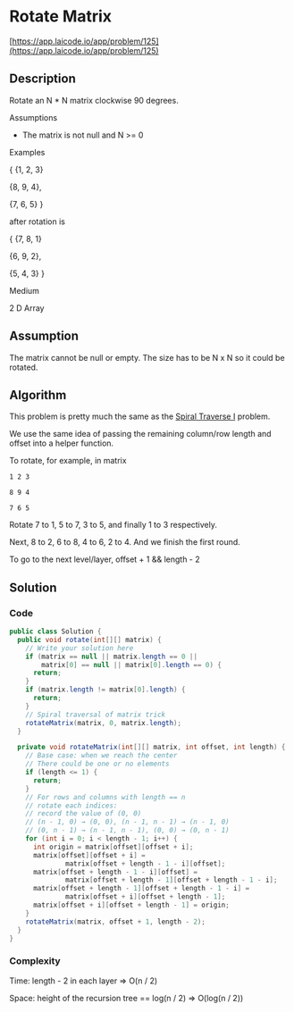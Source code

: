<!----- Conversion time: 0.774 seconds.


Using this Markdown file:

1. Cut and paste this output into your source file.
2. See the notes and action items below regarding this conversion run.
3. Check the rendered output (headings, lists, code blocks, tables) for proper
   formatting and use a linkchecker before you publish this page.

Conversion notes:

* Docs to Markdown version 1.0β14
* Sun Jan 27 2019 03:16:19 GMT-0800 (PST)
* Source doc: https://docs.google.com/open?id=1jl1qSFAe02KvVPkvzStgeWSuKoxaRGAblxm0a1RtpS4
----->



# Rotate Matrix

[https://app.laicode.io/app/problem/125](https://app.laicode.io/app/problem/125)


## Description

Rotate an N * N matrix clockwise 90 degrees.

Assumptions



*   The matrix is not null and N >= 0

Examples

{ {1,  2,  3}

  {8,  9,  4},

  {7,  6,  5} }

after rotation is

{ {7,  8,  1}

  {6,  9,  2},

  {5,  4,  3} }

Medium

2 D Array




## Assumption

The matrix cannot be null or empty. The size has to be N x N so it could be rotated.


## Algorithm

This problem is pretty much the same as the [Spiral Traverse I](../../../../../C/Recursion/II/Medium/SpiralOrderTraverseI) problem.

We use the same idea of passing the remaining column/row length and offset into a helper function.

To rotate, for example, in matrix

	1 2 3

	8 9 4

	7 6 5

Rotate 7 to 1, 5 to 7, 3 to 5, and finally 1 to 3 respectively.

Next, 8 to 2, 6 to 8, 4 to 6, 2 to 4. And we finish the first round.

To go to the next level/layer, offset + 1 && length - 2




## Solution


### Code


```java
public class Solution {
  public void rotate(int[][] matrix) {
    // Write your solution here
    if (matrix == null || matrix.length == 0 ||
        matrix[0] == null || matrix[0].length == 0) {
      return;
    }
    if (matrix.length != matrix[0].length) {
      return;
    }
    // Spiral traversal of matrix trick
    rotateMatrix(matrix, 0, matrix.length);
  }

  private void rotateMatrix(int[][] matrix, int offset, int length) {
    // Base case: when we reach the center
    // There could be one or no elements
    if (length <= 1) {
      return;
    }
    // For rows and columns with length == n
    // rotate each indices:
    // record the value of (0, 0)
    // (n - 1, 0) → (0, 0), (n - 1, n - 1) → (n - 1, 0)
    // (0, n - 1) → (n - 1, n - 1), (0, 0) → (0, n - 1)
    for (int i = 0; i < length - 1; i++) {
      int origin = matrix[offset][offset + i];
      matrix[offset][offset + i] =
              matrix[offset + length - 1 - i][offset];
      matrix[offset + length - 1 - i][offset] =
              matrix[offset + length - 1][offset + length - 1 - i];
      matrix[offset + length - 1][offset + length - 1 - i] =
              matrix[offset + i][offset + length - 1];
      matrix[offset + i][offset + length - 1] = origin;
    }
    rotateMatrix(matrix, offset + 1, length - 2);
  }
}
```



### Complexity

Time: length - 2 in each layer ⇒ O(n / 2)

Space: height of the recursion tree == log(n / 2) ⇒ O(log(n / 2))


<!-- Docs to Markdown version 1.0β14 -->
